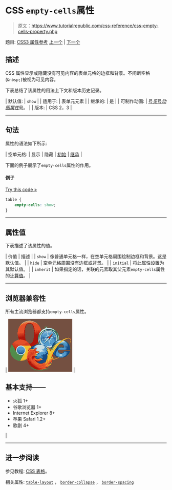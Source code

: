 # CSS `empty-cells`属性

> 原文：<https://www.tutorialrepublic.com/css-reference/css-empty-cells-property.php>

题目: [CSS3 属性参考](css3-properties.php) [上一个](css-display-property.php) | [下一个](css3-flex-property.php)

## 描述

CSS 属性显示或隐藏没有可见内容的表单元格的边框和背景。不间断空格(`&nbsp;`)被视为可见内容。

下表总结了该属性的用法上下文和版本历史记录。

| 默认值: | `show` |
| 适用于: | 表单元元素 |
| 继承的: | 是 |
| 可制作动画: | [号*见*号*动图属性*号](css-animatable-properties.php)。 |
| 版本: | CSS 2，3 |

* * *

## 句法

属性的语法如下所示:

| 空单元格: | 显示 &#124; 隐藏 &#124; [初始](../definitions.php#initial) &#124; [继承](../definitions.php#inherit) |

下面的例子展示了`empty-cells`属性的作用。

#### 例子

[Try this code »](../codelab.php?topic=css&file=empty-cells-property "Try this code using online Editor")

```css
table {
    empty-cells: show;
}
```

* * *

## 属性值

下表描述了该属性的值。

| 价值 | 描述 |
| `show` | 像普通单元格一样，在空单元格周围绘制边框和背景。这是默认值。 |
| `hide` | 空单元格周围没有边框或背景。 |
| `initial` | 将此属性设置为其默认值。 |
| `inherit` | 如果指定的话，关联的元素取其父元素`empty-cells`属性的[计算值](../definitions.php#computed-value)。 |

* * *

## 浏览器兼容性

所有主流浏览器都支持`empty-cells`属性。

| ![Browsers Icon](img/e9331123c77668c1832e541c2fca1002.png) | 

## 基本支持——

*   火狐 1+
*   谷歌浏览器 1+
*   Internet Explorer 8+
*   苹果 Safari 1.2+
*   歌剧 4+

 |

* * *

## 进一步阅读

参见教程: [CSS 表格](../css-tutorial/css-tables.php)。

相关属性: [`table-layout`](css-table-layout-property.php) ， [`border-collapse`](css-border-collapse-property.php) ， [`border-spacing`](css-border-spacing-property.php)